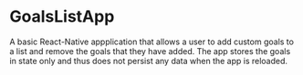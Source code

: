 # GoalsListApp
A basic React-Native appplication that allows a user to add custom goals to a list and remove the goals that they have added. The app stores the goals in state only and thus does not persist any data when the app is reloaded.
